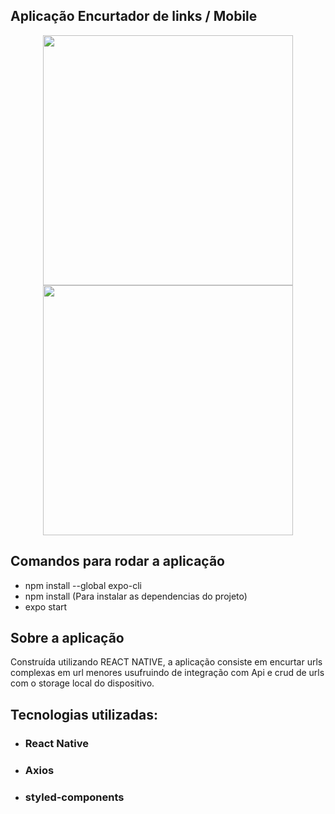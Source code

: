 ## Aplicação Encurtador de links / Mobile
<p float="left" align="middle">
  
<img src="https://user-images.githubusercontent.com/43323183/121598438-33ae0300-ca18-11eb-83ec-e2c94fb6e027.png" width="400px">
<img src="https://user-images.githubusercontent.com/43323183/121598526-46c0d300-ca18-11eb-8efd-c5caa42467eb.png" width="400px" style="padding=200px;">

</p>


## Comandos para rodar a aplicação
- npm install --global expo-cli
- npm install (Para instalar as dependencias do projeto)
- expo start

## Sobre a aplicação

Construída utilizando REACT NATIVE, a aplicação consiste em encurtar urls complexas em url menores usufruindo de integração com Api e crud de urls com o storage local do dispositivo.

## Tecnologias utilizadas:

- ### React Native
- ### Axios
- ### styled-components


